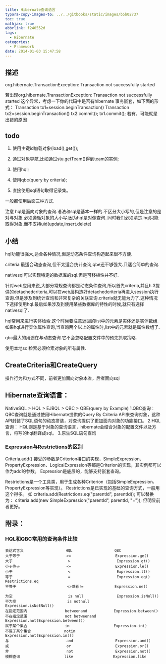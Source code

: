 ```yaml
---
title: Hibernate查询语言
typora-copy-images-to: ../../gitbooks/static/images/b5b02737
toc: true
mathjax: true
abbrlink: f240552d
tags:
  - Hibernate
categories:
  - Framework
date: 2014-01-03 15:47:58
---
```


## 描述
org.hibernate.TransactionException: Transaction not successfully started

若出现org.hibernate.TransactionException: Transaction not successfully started 这个异常，考虑一下你的代码中是否有hibernate 事务嵌套，如下面的形式：
Transaction tx1=session.beginTransaction()
Transaction tx2=session.beginTransaction()
tx2.commit();
tx1.commit();
若有，可能就是出错的原因

## todo
1. 使用主键id加载对象(load(),get());

2. 通过对象导航,比如通过stu.getTeam()得到team的实例;

3. 使用hql;

4. 使用qbc(query by criteria);

5. 直接使用sql语句取得记录集。

一般都使用后面三种方式.

注意
hql是面向对象的查询.语法和sql是基本一样的.不区分大小写的,但是注意的是对与对象.必须遵循对象的大小写.因为hql是对像查询..同时我们必须清楚.hql只能取得对象,而不支持uid(update,insert.delete)


## 小结

hql功能很强大,适合各种情况,但是动态条件查询构造起来很不方便.

criteria 最适合动态查询,但不太适合统计查询,qbe还不够强大.只适合简单的查询.

nativesql可以实现特定的数据库的sql.但是可移植性并不好.

针对web应用来说,大部分常规查询都是动态条件查询,所以首先criteria,并且h 3提供的detachedcriteria,可以在web层构造好detachedcriteria再进入session执行查询.但是涉及到统计查询和非常复杂的关联查询.criteria就无能为力了.这种情况下选择使用hql.最后如果涉及到使用某些数据库的特性的时候,就只有选择 nativesql了.

hql常用来进行实体检索.这个时候要注意返回的list中的元素是实体还是实体数组.如果hql进行实体属性查询,当查询两个以上的属性时,list中的元素就是属性数组了.

qbc最大的用途在与动态查询.它不会忽略配置文件中的预先抓取策略.

使用本地sql检索必须检索对象的所有属性.



## CreateCriteria和CreateQuery
操作行为和方式不同，前者更加面向对象本省，后者面向sql

## Hibernate查询语言：
 NativeSQL > HQL > EJBQL > QBC > QBE(query by Example)
1.QBC查询：
QBC查询就是通过使用Hibernate提供的Query By Criteria API来查询对象，这种API封装了SQL语句的动态拼装，对查询提供了更加面向对象的功能接口。
2.HQL查询：
HQL则是基于对象的查询语言，hibernate会结合对象的配置文件以及方言，将写的hql翻译成sql。
3.原生SQL语句查询

### Expression与Restrictions的区别

Criteria.add() 接受的参数是Criterion接口的实现，SimpleExpression、PropertyExpression、LogicalExpression等都是Criterion的实现，其实例都可以作为add的参数。
Expression是底层的，能够支持嵌套查询。

Restrictions是一个工具类，用于生成各种Criterion（包括SimpleExpression、PropertyExpression等实现）。
Restrictions是已实现的基础的查询方式，一般用这个得多。
如
criteria.add(Restrictions.eq("parentId", parentId));
可以替换为：
criteria.add(new SimpleExpression("parentId", parentId, "="));
但明显前者更好。

## 附录：

### HQL和QBC常用的查询条件比较

```
表达式含义                   HQL                   QBC
大于等于                     >=                    Expression.ge()
大于                         >                     Expression.gt()
小于等于                     <=                    Expression.le()
小于                         <                     Expression.lt()
等于                         =                     Expression.eq()            Restrictions.eq
不等于                       <>或者!=              Expression.ne()

为空                         is null               Expression.isNull()
不为空                       is notnull            Expression.isNotNull()
在指定范围内                 betweenand            Expression.between()
不在指定范围                 not betweenand        Expression.not(Expression.between())
属于某个集合                 in                    Expression.in()
不属于某个集合               notin                 Expression.not(Expression.in())
与                          and                   Expression.and()
或                          or                    Expression.or()
非                          not                   Expression.not()
模糊查询                    like                  Expression.like
```
